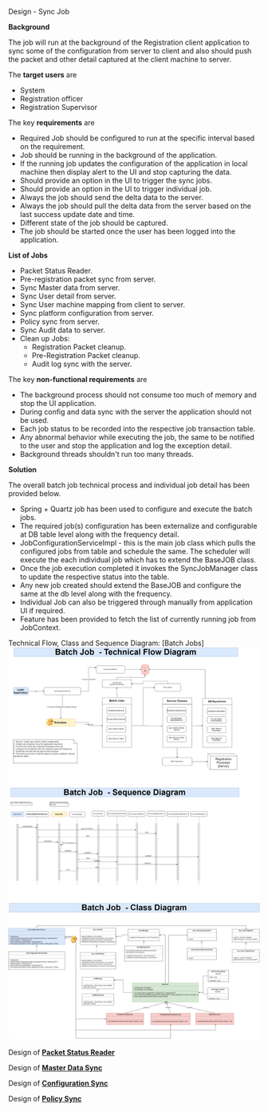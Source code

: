 Design - Sync Job



**Background**

The job will run at the background of the Registration client application to sync some of the configuration from
server to client and also should push the packet and other detail captured at the client machine to server.


The **target users** are

-   System
-   Registration officer
-   Registration Supervisor

The key **requirements** are

-   Required Job should be configured to run at the specific interval based on the requirement.
-   Job should be running in the background of the application.
-   If the running job updates the configuration of the application in local machine 
    then display alert to the UI and stop capturing the data.
-   Should provide an option in the UI to trigger the sync jobs.
-   Should provide an option in the UI to trigger individual job.
-   Always the job should send the delta data to the server.
-   Always the job should pull the delta data from the server based on the last success update date and time.
-   Different state of the job should be captured.
-   The job should be started once the user has been logged into the application.

**List of Jobs**
-   Packet Status Reader.
-   Pre-registration packet sync from server.
-   Sync Master data from server.
-   Sync User detail from server.
-   Sync User machine mapping from client to server.
-   Sync platform configuration from server.
-   Policy sync from server.
-   Sync Audit data to server.
-   Clean up Jobs:
    - Registration Packet cleanup.
    - Pre-Registration Packet cleanup.
    - Audit log sync with the server.

The key **non-functional requirements** are
-   The background process should not consume too much of memory and stop the UI application.
-   During config and data sync with the server the application should not be used.
-   Each job status to be recorded into the respective job transaction table.
-   Any abnormal behavior while executing the job, the same to be notified to the user and stop the application and log the exception detail.
-   Background threads shouldn't run too many threads. 

**Solution**

The overall batch job technical process and individual job detail has been provided below.

-   Spring + Quartz job has been used to configure and execute the batch jobs.  
-   The required job(s) configuration has been externalize and configurable at DB table level along with the frequency detail. 
-   JobConfigurationServiceImpl - this is the main job class which pulls the configured jobs from table and schedule the same. 
    The scheduler will execute the each individual job which has to extend the BaseJOB class. 
-   Once the job execution completed it invokes the SyncJobManager class to update the respective status into the table.
-   Any new job created should extend the BaseJOB and configure the same at the db level along with the frequency. 
-   Individual Job can also be triggered through manually from application UI if required. 
-   Feature has been provided to fetch the list of currently running job from JobContext.
	

Technical Flow, Class and Sequence Diagram: [Batch Jobs]
![Class and Sync job sequence diagram](_images/registration-sync-batch-jobs.png)

Design of **[Packet Status Reader](registration-packetstatusreader.md)**

Design of **[Master Data Sync](registration-master-data-Sync.md)**

Design of **[Configuration Sync](registration-config-Sync.md)**

Design of **[Policy Sync](registration-policy-sync.md)**

